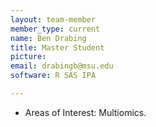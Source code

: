 ```yaml
---
layout: team-member
member_type: current
name: Ben Drabing
title: Master Student
picture:
email: drabingb@msu.edu
software: R SAS IPA

---
```


- Areas of Interest: Multiomics.
